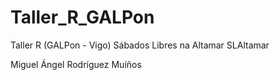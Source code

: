 Taller_R_GALPon
===============

Taller R (GALPon - Vigo)
Sábados Libres na Altamar
SLAltamar

Miguel Ángel Rodríguez Muíños




